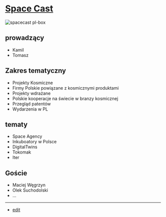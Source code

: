# [Space Cast](http://www.spacecast.pl)


![spacecast pl-box](https://user-images.githubusercontent.com/5669657/225055270-207ad5b9-8868-44c5-a3cb-7253bdb0c8eb.png)


## prowadzący

+ Kamil
+ Tomasz


## Zakres tematyczny

+ Projekty Kosmiczne
+ Firmy Polskie powiązane z kosmicznymi produktami
+ Projekty wdrażane
+ Polskie kooperacje na świecie w branzy kosmicznej
+ Przegląd patentów
+ Wydarzenia w PL


## tematy

+ Space Agency
+ Inkuboatory w Polsce
+ DigitalTwins
+ Tokomak
+ Iter



## Goście

+ Maciej Węgrzyn
+ Olek Suchodolski
+ ...


---

+ [edit](https://github.com/spacecast-pl/www/edit/main/README.md)

